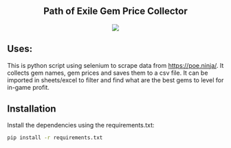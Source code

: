 <h2 align="center">Path of Exile Gem Price Collector</h2>
<p align=center>
    <a href="https://www.pathofexile.com/" title="Path of Exile Website">
      <img align="center" src="https://web.poecdn.com/protected/image/layout/lakeofkalandralogo.png?v=1662291060302.69&key=hpNs3Pfa9jU2LLSbRyZVnQ" />
    </a>
</p>

## Uses:
This is python script using selenium to scrape data from https://poe.ninja/. 
It collects gem names, gem prices and saves them to a csv file. 
It can be imported in sheets/excel to filter and find what are the best gems to level for in-game profit.
## Installation
Install the dependencies using the requirements.txt:
```sh
pip install -r requirements.txt
```
